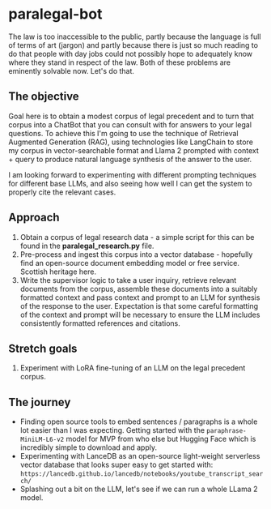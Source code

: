 # paralegal-bot
The law is too inaccessible to the public, partly because the language is full of terms of art (jargon) and partly because there is just so much reading to do that people with day jobs could not possibly hope to adequately know where they stand in respect of the law. Both of these problems are eminently solvable now. Let's do that.

## The objective
Goal here is to obtain a modest corpus of legal precedent and to turn that corpus into a ChatBot that you can consult with for answers to your legal questions. To achieve this I'm going to use the technique of Retrieval Augmented Generation (RAG), using technologies like LangChain to store my corpus in vector-searchable format and Llama 2 prompted with context + query to produce natural language synthesis of the answer to the user.  

I am looking forward to experimenting with different prompting techniques for different base LLMs, and also seeing how well I can get the system to properly cite the relevant cases.

## Approach
1. Obtain a corpus of legal research data - a simple script for this can be found in the __paralegal_research.py__ file.
2. Pre-process and ingest this corpus into a vector database - hopefully find an open-source document embedding model or free service. Scottish heritage here.
3. Write the supervisor logic to take a user inquiry, retrieve relevant documents from the corpus, assemble these documents into a suitably formatted context and pass context and prompt to an LLM for synthesis of the response to the user. Expectation is that some careful formatting of the context and prompt will be necessary to ensure the LLM includes consistently formatted references and citations.

## Stretch goals
1. Experiment with LoRA fine-tuning of an LLM on the legal precedent corpus.

## The journey
 - Finding open source tools to embed sentences / paragraphs is a whole lot easier than I was expecting. Getting started with the `paraphrase-MiniLM-L6-v2` model for MVP from who else but Hugging Face which is incredibly simple to download and apply.
 - Experimenting with LanceDB as an open-source light-weight serverless vector database that looks super easy to get started with: `https://lancedb.github.io/lancedb/notebooks/youtube_transcript_search/`
 - Splashing out a bit on the LLM, let's see if we can run a whole LLama 2 model. 
